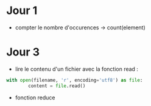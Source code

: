 # Jour 1

- compter le nombre d'occurences -> count(element)

# Jour 3

- lire le contenu d'un fichier avec la fonction read :

```python
with open(filename, 'r', encoding='utf8') as file:
        content = file.read()
```

- fonction reduce
